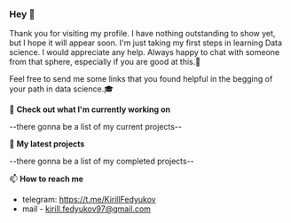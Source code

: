 ### Hey 👋

Thank you for visiting my profile. I have nothing outstanding to show yet, but I hope it will appear soon. I'm just taking my first steps in learning Data science. I would appreciate any help. Always happy to chat with someone from that sphere, especially if you are good at this.👀

Feel free to send me some links that you found helpful in the begging of your path in data science.🎓


👷 **Check out what I'm currently working on**

--there gonna be a list of my current projects--


🌱 **My latest projects**

--there gonna be a list of my completed projects--


📫 **How to reach me**

 - telegram: https://t.me/KirillFedyukov
 - mail - kirill.fedyukov97@gmail.com

<!---
KirillF21/KirillF21 is a ✨ special ✨ repository because its `README.md` (this file) appears on your GitHub profile.
You can click the Preview link to take a look at your changes.
--->
